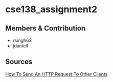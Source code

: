 # cse138_assignment2

## Members & Contribution

* rsingh63
* jdanielf

## Sources

 [How To Send An HTTP Request To Other Clients](https://stackoverflow.com/questions/63872924/how-can-i-send-an-http-request-from-my-fastapi-app-to-another-site-api)
